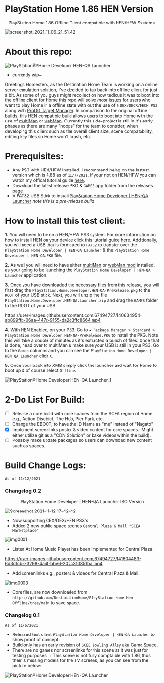 # PlayStation Home 1.86 HEN Version

<p align="center">
    PlayStation Home 1.86 Offline Client compatible with HEN/HFW Systems.
</p>

![screenshot_2021_11_06_21_51_42](https://user-images.githubusercontent.com/67494727/140632062-ed93bea0-f144-4e7a-ac98-a57d564db1a4.png)

# About this repo:

![PlayStationÂ®Home Developer   HEN-QA Launcher](https://user-images.githubusercontent.com/67494727/140632031-0ee81fb5-b2a6-4a5c-bd81-06a05520a3b2.png)

- currently wip~

Greetings Homesters, as the Destination Home Team is working on a online server emulation solution, I've decided to tap back into offline client for just a bit. As some of you guys might recollect on how tedious it was to boot into the offline client for Home this repo will solve *most* issues for users who want to play Home in a offline state with out the use of a `DEX/DECR/DECH PS3` along with [ProDG Target Manager](https://en.wikipedia.org/wiki/ProDG_(software)). In comparison to the original offline builds, this HEN compatible build allows users to boot into Home with the use of [multiMan](https://store.brewology.com/ahomebrew.php?brewid=24) or [webMan](https://github.com/aldostools/webMAN-MOD/releases). Currently this side-project is still in it's early phases as there are many "hoops" for the team to consider, when developing this client such as the overall client size, scene compatability, editing key files so Home won't crash, etc.


# Prerequisites:

- Any PS3 with HEN/HFW Installed. I recommend being on the lastest version which is 4.88 as of `11/7/2021`. If your not on HEN/HFW you can watch my offical tutorial guide [here](https://youtu.be/oJWhmBwlCcQ).
- Download the latest release PKG & `GAMES` app folder from the releases [page](https://github.com/DestinationHome/PlayStation-Home-Hen-Offline/releases).
- A FAT32 USB Stick to install [PlayStation Home Developer | HEN-QA Launcher](https://github.com/DestinationHome/PlayStation-Home-Hen-Offline/releases/tag/0.01) *note this is a pre-release build*


# How to install this test client:

**1.** You will need to be on a HEN/HFW PS3 system. For more information on how to install HEN on your device click this tutorial guide [here](https://www.youtube.com/watch?v=oJWhmBwlCcQ). Additionally, you will need a USB that is formatted to `FAT32` to transfer over the `PlayStation Home Developer | HEN-QA Launcher` & the `PlayStation Home Developer | HEN-QA.PKG` file.

**2.** As well you will need to have either [multiMan](https://store.brewology.com/ahomebrew.php?brewid=24) or [webMan mod](https://github.com/aldostools/webMAN-MOD/releases) installed, as your going to be launching the `PlayStation Home Developer | HEN-QA Launcher` application.

**3.** Once you have downloaded the necessary files from this release, you will first drag the `PlayStation.Home.Developer.HEN-QA-PreRelease.pkg` to the `ROOT` of your USB stick. Next, you will unzip the file `PlayStation.Home.Developer.HEN-QA.Launcher.zip` and drag the `GAMES` folder to the ROOT of your USB.


https://user-images.githubusercontent.com/67494727/140634954-ab899ffb-06aa-447c-9155-da2d3ffc8664.mp4

**4.** With HEN Enabled, on your PS3. Go to `★ Package Manager > Standard > PlayStation Home Developer HEN-QA-PreRelease.PKG` to install the PKG. Note this will take a couple of minutes as it's extracted a bunch of files. Once that is done, head over to multiMan & make sure your USB is still in your PS3. Go to the `Games` columns and you can see the `PlayStation Home Developer | HEN QA Launcher` click `X`.

**5.** Once your back into XMB simply click the launcher and wait for Home to boot up & of course select `Offline`.

![PlayStation®Home Developer   HEN-QA Launcher_1](https://user-images.githubusercontent.com/67494727/140634849-3eab60fa-5768-47cd-b0d0-f45264ef43ea.png)

# 2-Do List For Build:

- [ ] Release a core build with core spaces from the SCEA region of Home e.g., Action Disctrict, The Hub, Pier Park, etc.
- [ ] Change the EBOOT, to have the ID Name as "me" instead of "Nagato"
- [x] Implement screenlinks poster & video content for core spaces. (Might either utilize git as a "CDN Solution" or bake videos within the build).
- [ ] Possibly make update packages so users can download new content such as spaces.

# Build Change Logs:

`As of 11/12/2021`

### Changelog 0.2

<p align="center">
    PlayStation Home Developer | HEN-QA Launcher ISO Version
</p>

![Screenshot 2021-11-12 17-42-42](https://user-images.githubusercontent.com/67494727/141574720-07016976-e63e-4e19-8283-718d61e20287.png)

- Now supporting CEX/DEX/HEN PS3's
- Added 2 new public space scenes `Central Plaza & Mall "SCEA Marketplace"`

![img0001](https://user-images.githubusercontent.com/67494727/141598974-98d74a1c-0da8-47c1-bbdb-825e9be784fa.PNG)

- Listen At Home Music Player has been implemented for Central Plaza.

https://user-images.githubusercontent.com/67494727/141604483-6d3c1cb6-3298-4adf-bbe6-202c310851ba.mp4

- Add screenlinks e.g., posters & videos for Central Plaza & Mall.

![img0003](https://user-images.githubusercontent.com/67494727/141599576-79f43fe0-f413-40fb-909a-22cefc2d2a29.PNG)

- Core files, are now downloaded from `https://github.com/DestinationHome/PlayStation-Home-Hen-Offline/tree/main` to save space.


### Changelog 0.1

`As of 11/6/2021`
- Released test client ```PlayStation Home Developer | HEN-QA Launcher``` to show proof of concept.
- Build only has an early revision of `SCEE Bowling Alley` aka Game Space.
- There are no games nor screenlinks for this scene as it was just for testing purposes. + This scene is not fully comptaible with 1.86, thus their is missing models for the TV screens, as you can see from the picture below:

![PlayStation®Home Developer   HEN-QA Launcher](https://user-images.githubusercontent.com/67494727/140633633-fd40075a-df5e-432c-8901-c2c6e79bd285.png)

